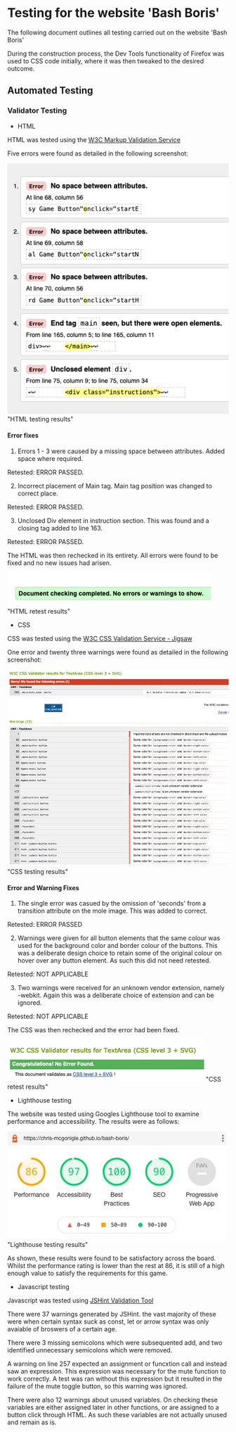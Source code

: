 # Testing for the website 'Bash Boris'

The following document outlines all testing carried out on the website 'Bash Boris'

During the construction process, the Dev Tools functionality of Firefox was used to CSS code initially, where it was then tweaked to the desired outcome.

## Automated Testing

### Validator Testing

* HTML

HTML was tested using the [W3C Markup Validation Service](https://validator.w3.org/)

Five errors were found as detailed in the following screenshot:

![HTML testing results](./testing-images/boris-html-testing.png) "HTML testing results"

#### Error fixes

1. Errors 1 - 3 were caused by a missing space between attributes. Added space where required.

Retested: ERROR PASSED.

2. Incorrect placement of Main tag. Main tag position was changed to correct place.

Retested: ERROR PASSED.

3. Unclosed Div element in instruction section. This was found and a closing tag added to line 163.

Retested: ERROR PASSED.

The HTML was then rechecked in its entirety. All errors were found to be fixed and no new issues had arisen.

![HTML retesting results](./testing-images/boris-html-retest.png) "HTML retest results"

* CSS

CSS was tested using the [W3C CSS Validation Service - Jigsaw](https://jigsaw.w3.org/css-validator/)

One error and twenty three warnings were found as detailed in the following screenshot:

![CSS Testing Results](./testing-images/boris-css-testing.png) "CSS testing results"

#### Error and Warning Fixes

1. The single error was casued by the omission of 'seconds' from a transition attribute on the mole image. This was added to correct.

Retested: ERROR PASSED

2. Warnings were given for all button elements that the same colour was used for the background color and border colour of the buttons. This was a deliberate design choice to retain some of the original colour on hover over any button element. As such this did not need retested.

Retested: NOT APPLICABLE

3. Two warnings were received for an unknown vendor extension, namely -webkit. Again this was a deliberate choice of extension and can be ignored.

Retested: NOT APPLICABLE

The CSS was then rechecked and the error had been fixed.

![CSS Retest Results](./testing-images/boris-css-retest.png) "CSS retest results"

* Lighthouse testing

The website was tested using Googles Lighthouse tool to examine performance and accessibility. The results were as follows: 

![Lighthouse Testing Results](./testing-images/lighthouse-testing.png) "Lighthouse testing results"

As shown, these results were found to be satisfactory across the board. Whilst the performance rating is lower than the rest at 86, it is still of a high enough value to satisfy the requirements for this game.

* Javascript testing

Javascript was tested using [JSHint Validation Tool](https://jshint.com/)

There were 37 warnings generated by JSHint. the vast majority of these were when certain syntax suck as const, let or arrow syntax was only avaiable of broswers of a certain age.

There were 3 missing semicolons which were subsequented add, and two identified unnecessary semicolons which were removed. 

A warning on line 257 expected an assignment or funcxtion call and instead saw an expression. This expression was necessary for the mute function to work correctly. A test was ran without this expression but it resulted in the failure of the mute toggle button, so this warning was ignored.

There were also 12 warnings about unused variables. On checking these variables are either assigned later in other functions, or are assigned to a button click through HTML. As such these variables are not actually unused and remain as is.